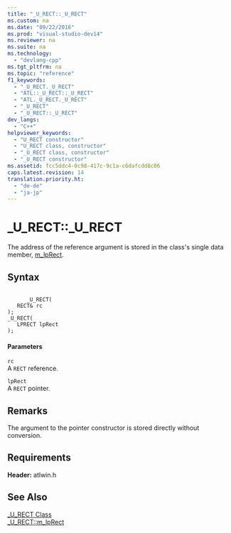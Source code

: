 ```yaml
---
title: "_U_RECT::_U_RECT"
ms.custom: na
ms.date: "09/22/2016"
ms.prod: "visual-studio-dev14"
ms.reviewer: na
ms.suite: na
ms.technology: 
  - "devlang-cpp"
ms.tgt_pltfrm: na
ms.topic: "reference"
f1_keywords: 
  - "_U_RECT._U_RECT"
  - "ATL::_U_RECT::_U_RECT"
  - "ATL._U_RECT._U_RECT"
  - "_U_RECT"
  - "_U_RECT::_U_RECT"
dev_langs: 
  - "C++"
helpviewer_keywords: 
  - "U_RECT constructor"
  - "U_RECT class, constructor"
  - "_U_RECT class, constructor"
  - "_U_RECT constructor"
ms.assetid: fcc5ddc4-0c98-417c-9c1a-c6dafcdd8c06
caps.latest.revision: 14
translation.priority.ht: 
  - "de-de"
  - "ja-jp"
---
```

# _U_RECT::_U_RECT
The address of the reference argument is stored in the class's single data member, [m_lpRect](../VS_csharp/_u_rect--m_lprect.md).  
  
## Syntax  
  
```  
  
      _U_RECT(  
   RECT& rc   
);  
_U_RECT(  
   LPRECT lpRect   
);  
```  
  
#### Parameters  
 `rc`  
 A `RECT` reference.  
  
 `lpRect`  
 A `RECT` pointer.  
  
## Remarks  
 The argument to the pointer constructor is stored directly without conversion.  
  
## Requirements  
 **Header:** atlwin.h  
  
## See Also  
 [_U_RECT Class](../VS_csharp/_u_rect-class.md)   
 [_U_RECT::m_lpRect](../VS_csharp/_u_rect--m_lprect.md)